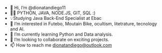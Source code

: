 - 👋 Hi, I’m @dionatandiego11
- 👩‍💻 PYTHON, JAVA, NODE.JS, GIT, SQL :)
- 💡Studying Java Back-End Specialist at Ebac
- 👀 I’m interested in Futebo, Moutain Bike, ocultism, litetrature, tecnology and AI.
- 🌱 I’m currently learning Python and Data analysis.
- 💞️ I’m looking to collaborate on exciting projects.
- 📫 How to reach me <dionatandiego@outlook.com>

<!---
dionatandiego11/dionatandiego11 is a ✨ special ✨ repository because its `README.md` (this file) appears on your GitHub profile.
You can click the Preview link to take a look at your changes.
--->
